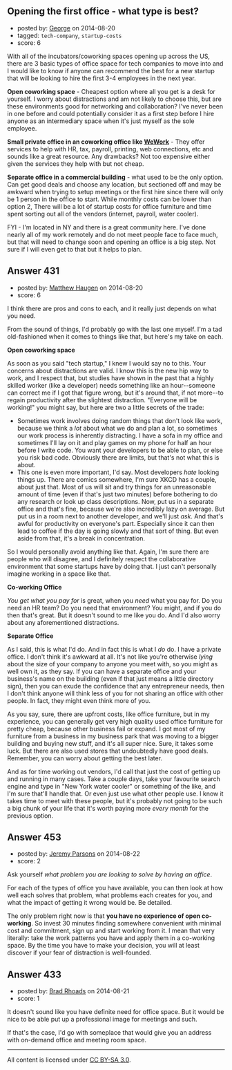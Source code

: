 ## Opening the first office - what type is best?

- posted by: [George](https://stackexchange.com/users/3516499/george) on 2014-08-20
- tagged: `tech-company`, `startup-costs`
- score: 6

With all of the incubators/coworking spaces opening up across the US, there are 3 basic types of office space for tech companies to move into and I would like to know if anyone can recommend the best for a new startup that will be looking to hire the first 3-4 employees in the next year.

**Open coworking space** - Cheapest option where all you get is a desk for yourself.  I worry about distractions and am not likely to choose this, but are these environments good for networking and collaboration? I've never been in one before and could potentially consider it as a first step before I hire anyone as an intermediary space when it's just myself as the sole employee.

**Small private office in an coworking office like [WeWork](https://www.wework.com/location/bryant-park/)** - They offer services to help with HR, tax, payroll, printing, web connections, etc and sounds like a great resource.  Any drawbacks?  Not too expensive either given the services they help with but not cheap.

**Separate office in a commercial building** - what used to be the only option.  Can get good deals and choose any location, but sectioned off and may be awkward when trying to setup meetings or the first hire since there will only be 1 person in the office to start.  While monthly costs can be lower than option 2, There will be a lot of startup costs for office furniture and time spent sorting out all of the vendors (internet, payroll, water cooler).

FYI - I'm located in NY and there is a great community here.  I've done nearly all of my work remotely and do not meet people face to face much, but that will need to change soon and opening an office is a big step.  Not sure if I will even get to that but it helps to plan.


## Answer 431

- posted by: [Matthew Haugen](https://stackexchange.com/users/1325646/matthew-haugen) on 2014-08-20
- score: 6

I think there are pros and cons to each, and it really just depends on what you need.

From the sound of things, I'd probably go with the last one myself. I'm a tad old-fashioned when it comes to things like that, but here's my take on each.

**Open coworking space**

As soon as you said "tech startup," I knew I would say no to this. Your concerns about distractions are valid. I know this is the new hip way to work, and I respect that, but studies have shown in the past that a highly skilled worker (like a developer) needs something like an hour--someone can correct me if I got that figure wrong, but it's around that, if not more--to regain productivity after the slightest distraction. "Everyone will be working!" you might say, but here are two a little secrets of the trade:

 * Sometimes work involves doing random things that don't look like work, because we think a *lot* about what we do and plan a lot, so sometimes our work process is inherently distracting. I have a sofa in my office and sometimes I'll lay on it and play games on my phone for half an hour before I write code. You want your developers to be able to plan, or else you risk bad code. Obviously there are limits, but that's not what this is about.
 * This one is even more important, I'd say. Most developers *hate* looking things up. There are comics somewhere, I'm sure XKCD has a couple, about just that. Most of us will sit and try things for an unreasonable amount of time (even if that's just two minutes) before bothering to do any research or look up class descriptions. Now, put us in a separate office and that's fine, because we're also incredibly lazy on average. But put us in a room next to another developer, and we'll just *ask*. And that's awful for productivity on everyone's part. Especially since it can then lead to coffee if the day is going slowly and that sort of thing. But even aside from that, it's a break in concentration.

So I would personally avoid anything like that. Again, I'm sure there are people who will disagree, and I definitely respect the collaborative environment that some startups have by doing that. I just can't personally imagine working in a space like that.

**Co-working Office**

*You get what you pay for* is great, when you *need* what you pay for. Do you need an HR team? Do you need that environment? You might, and if you do then that's great. But it doesn't sound to me like you do. And I'd also worry about any aforementioned distractions.

**Separate Office**

As I said, this is what I'd do. And in fact this is what I *do* do. I have a private office. I don't think it's awkward at all. It's not like you're otherwise *lying* about the size of your company to anyone you meet with, so you might as well own it, as they say. If you can have a separate office and your business's name on the building (even if that just means a little directory sign), then you can exude the confidence that any entrepreneur needs, then I don't think anyone will think less of you for not sharing an office with other people. In fact, they might even think more of you.

As you say, sure, there are upfront costs, like office furniture, but in my experience, you can generally get very high quality used office furniture for pretty cheap, because other business fail or expand. I got most of my furniture from a business in my business park that was moving to a bigger building and buying new stuff, and it's all super nice. Sure, it takes some luck. But there are also used stores that undoubtedly have good deals. Remember, you can worry about getting the best later.

And as for time working out vendors, I'd call that just the cost of getting up and running in many cases. Take a couple days, take your favourite search engine and type in "New York water cooler" or something of the like, and I'm sure that'll handle that. Or even just use what other people use. I know it takes time to meet with these people, but it's probably not going to be such a big chunk of your life that it's worth paying more *every month* for the previous option.


## Answer 453

- posted by: [Jeremy Parsons](https://stackexchange.com/users/497810/jeremy-parsons) on 2014-08-22
- score: 2

Ask yourself *what problem you are looking to solve by having an office*.

For each of the types of office you have available, you can then look at how well each solves that problem, what problems each creates for you, and what the impact of getting it wrong would be. Be detailed. 

The only problem right now is that **you have no experience of open co-working**. So invest 30 minutes finding somewhere convenient with minimal cost and commitment, sign up and start working from it. I mean that very literally: take the work patterns you have and apply them in a co-working space. By the time you have to make your decision, you will at least discover if your fear of distraction is well-founded.


## Answer 433

- posted by: [Brad Rhoads](https://stackexchange.com/users/42121/brad-rhoads) on 2014-08-21
- score: 1

It doesn't sound like you have definite need for office space. But it would be nice to be able put up a professional image for meetings and such.

If that's the case, I'd go with someplace that would give you an address with on-demand office and meeting room space.



---

All content is licensed under [CC BY-SA 3.0](https://creativecommons.org/licenses/by-sa/3.0/).
